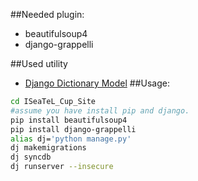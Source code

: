 ##Needed plugin:
- beautifulsoup4
- django-grappelli

##Used utility
 - [Django Dictionary Model](https://djangosnippets.org/snippets/2451/)
##Usage:
```sh
cd ISeaTeL_Cup_Site
#assume you have install pip and django.
pip install beautifulsoup4
pip install django-grappelli
alias dj='python manage.py'
dj makemigrations
dj syncdb
dj runserver --insecure
```
